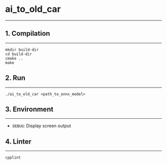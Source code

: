 # ai_to_old_car


---


## 1. Compilation

---

```
mkdir build-dir
cd build-dir
cmake ..
make
```


## 2. Run

---

```
./ai_to_old_car <path_to_onnx_model>
```


## 3. Environment


---

- `DEBUG`: Display screen output


## 4. Linter

---

```
cpplint 
```